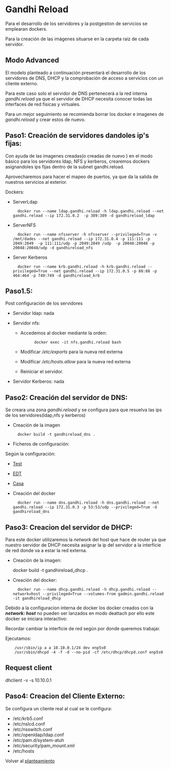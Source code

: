 # Gandhi Reload

Para el desarrollo de los servidores y la postgestion de servicios se 
emplearan dockers.

Para la creación de las imágenes situarse en la carpeta raiz de cada
servidor.

## Modo Advanced

El modelo planteado a continuación presentará el desarrollo de los 
servidores de DNS, DHCP y la comprobación de acceso a servicios
con un cliente externo.

Para este caso solo el servidor de DNS pertenecerá a la red interna
*gandhi.reload* ya que el servidor de DHCP necesita conocer todas
las interfaces de red fisicas y virtuales.

Para un mejor seguimiento se recomienda borrar los docker e imagenes
de *gandhi.reload* y crear estos de nuevo.

## Paso1: Creación de servidores dandoles ip's fijas:

Con ayuda de las imagenes creadas(o creadas de nuevo ) en el modo básico 
para los servidores ldap, NFS y kerberos, crearemos dockers asignandoles 
ips fijas dentro de la subnet gandhi.reload.

Aprovecharemos para hacer el mapeo de puertos, ya que da la salida de
nuestros servicios al exterior.

Dockers:

- ServerLdap

		docker run --name ldap.gandhi.reload -h ldap.gandhi.reload --net gandhi.reload --ip 172.31.0.2  -p 389:389 -d gandhireload_ldap

- ServerNFS

		docker run --name nfsserver -h nfsserver --privileged=True -v /mnt/dades --net gandhi.reload --ip 172.31.0.4 -p 111:111 -p 2049:2049  -p 111:111/udp -p 2049:2049 /udp  -p 20048:20048 -p 20048:20048/udp -d gandhireload_nfs	

- Server Kerberos

		docker run --name krb.gandhi.reload -h krb.gandhi.reload --privileged=True --net gandhi.reload --ip 172.31.0.5 -p 88:88 -p 464:464 -p 749:749 -d gandhireload_krb

## Paso1.5:

Post configuración de los servidores

- Servidor ldap: nada
- Servidor nfs: 
	- Accedemos al docker mediante la orden:
				
				docker exec -it nfs.gandhi.reload bash
				
	- Modificar  */etc/exports* para la nueva red externa
	- Modificar  */etc/hosts.allow* para la nueva red externa
	- Reiniciar el servidor.

- Servidor Kerberos: nada

## Paso2: Creación del servidor de DNS:

Se creara una zona *gandhi.reload* y se configura para que resuelva 
las ips de los servidores(ldap,nfs y kerberos)	

- Creación de la imagen 

		docker build -t gandhireload_dns .

- Ficheros de configuración:

Según la configuración:

 - [Test](https://gitlab.com/vladimir-remar/Gandhi.Reload/tree/master/Documentacion/ModoAdvanced/ServerDNS_probes)
 - [EDT](https://gitlab.com/vladimir-remar/Gandhi.Reload/tree/master/Documentacion/ModoAdvanced/ServerDNS_mapeo_edt)
 - [Casa](https://gitlab.com/vladimir-remar/Gandhi.Reload/tree/master/Documentacion/ModoAdvanced/ServerDNS_mapeo_casa)

- Creación del docker
		
		docker run --name dns.gandhi.reload -h dns.gandhi.reload --net gandhi.reload --ip 172.31.0.3 -p 53:53/udp --privileged=True -d gandhireload_dns
 
## Paso3: Creacion del servidor de DHCP:

Para este docker utilizaremos la *network* del host  que hace de router
ya que nuestro servidor de DHCP necesita asignar la ip del servidor a la 
interfície de red donde va a estar la red externa.

- Creación de la imagen:

  	docker build -t gandhireload_dhcp .

- Creación del docker:

		docker run --name dhcp.gandhi.reload -h dhcp.gandhi.reload --network=host --privileged=True --volumes-from gadmin.gandhi.reload -it gandhireload_dhcp

Debido a la configuracion interna de docker los docker creados con la 
***network: host*** no pueden ser lanzados en modo deattach por ello
este docker se iniciara interactivo:

Recordar cambiar la interficie de red según por donde queremos trabajar.

Ejecutamos:

		/usr/sbin/ip a a 10.10.0.1/24 dev enp5s0
		/usr/sbin/dhcpd -4 -f -d --no-pid -cf /etc/dhcp/dhcpd.conf enp5s0


## Request client
dhclient -v -s 10.10.0.1

## Paso4: Creacion del Cliente Externo:

Se configura un cliente real al cual se le configura:

- /etc/krb5.conf
- /etc/nslcd.conf
- /etc/nsswitch.conf
- /etc/openldap/ldap.conf
- /etc/pam.d/system-atuh
- /etc/security/pam_mount.xml
- /etc/hosts

Volver al [planteamiento](https://gitlab.com/vladimir-remar/Gandhi.Reload/blob/master/Documentacion/Planing_proyecto.md)